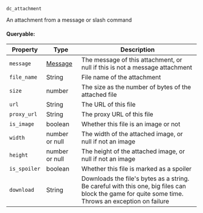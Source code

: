 `dc_attachment`

An attachment from a message or slash command

#### Queryable:

| Property     | Type                          | Description                                                                                                                                        |
|--------------|-------------------------------|----------------------------------------------------------------------------------------------------------------------------------------------------|
| `message`    | [Message](/values/message.md) | The message of this attachment, or null if this is not a message attachment                                                                        |
| `file_name`  | String                        | File name of the attachment                                                                                                                        |
| `size`       | number                        | The size as the number of bytes of the attached file                                                                                               |
| `url`        | String                        | The URL of this file                                                                                                                               |
| `proxy_url`  | String                        | The proxy URL of this file                                                                                                                         |
| `is_image`   | boolean                       | Whether this file is an image or not                                                                                                               |
| `width`      | number or null                | The width of the attached image, or null if not an image                                                                                           |
| `height`     | number or null                | The height of the attached image, or null if not an image                                                                                          |
| `is_spoiler` | boolean                       | Whether this file is marked as a spoiler                                                                                                           |
| `download`   | String                        | Downloads the file's bytes as a string. Be careful with this one, big files can block the game for quite some time. Throws an exception on failure |